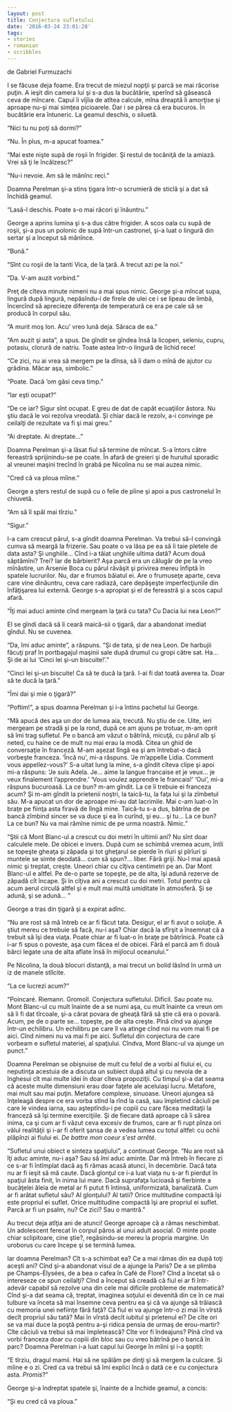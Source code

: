 ```yaml
---
layout: post
title: Conjectura sufletului
date: '2016-03-24 23:01:28'
tags:
- stories
- romanian
- scribbles
---
```


de Gabriel Furmuzachi

I se făcuse deja foame. Era trecut de miezul nopţii şi parcă se mai răcorise puţin. A ieşit din camera lui şi s-a dus la bucătărie, sperînd să găsească ceva de mîncare. Capul îi vîjîia de atîtea calcule, mîna  dreaptă îi amorţise şi aproape nu-şi mai simţea picioarele. Dar i se părea că era bucuros.
În bucătărie era întuneric. La geamul deschis, o siluetă. 

“Nici tu nu poţi să dormi?” 

“Nu. În plus, m-a apucat foamea.” 

“Mai este nişte supă de roşii în frigider. Şi restul de tocăniţă de la amiază. Vrei să ţi le încălzesc?” 

“Nu-i nevoie. Am să le mănînc reci.” 

Doamna Perelman şi-a stins ţigara într-o scrumieră de sticlă şi a dat să închidă geamul. 

“Lasă-l deschis. Poate s-o mai răcori şi înăuntru.” 

George a aprins lumina şi s-a dus către frigider. A scos oala cu supă de roşii, şi-a pus un polonic de supă într-un castronel, şi-a luat o lingură din sertar şi a început să mănînce. 

“Bună.” 

“Sînt cu roşii de la tanti Vica, de la ţară. A trecut azi pe la noi.” 

“Da. V-am auzit vorbind.” 

Preţ de cîteva minute nimeni nu a mai spus nimic. George şi-a mîncat supa, lingură după lingură, nepăsîndu-i de firele de ulei ce i se lipeau de limbă, încercînd să aprecieze diferenţa de temperatură ce era pe cale să se producă în corpul său. 

“A murit moş Ion. Acu’ vreo lună deja. Săraca de ea.” 

“Am auzit şi asta”, a spus. De gîndit se gîndea însă  la licopen, seleniu, cupru, potasiu, clorură de natriu. Toate astea într-o lingură de lichid rece!

“Ce zici, nu ai vrea să mergem pe la dînsa, să îi dam o mînă de ajutor cu grădina. Măcar aşa, simbolic.” 

“Poate. Dacă ‘om găsi ceva timp.” 

“Iar eşti ocupat?” 

“De ce iar? Sigur sînt ocupat. E greu de dat de capăt ecuaţiilor ăstora. Nu ştiu dacă le voi rezolva vreodată. Şi chiar dacă le rezolv, a-i convinge pe ceilalţi de rezultate va fi şi mai greu.” 

“Ai dreptate. Ai dreptate...” 

Doamna Perelman şi-a lăsat fiul să termine de mîncat. S-a întors către fereastră sprijinindu-se pe coate. În afară de greieri şi de huruitul sporadic al vreunei maşini trecînd în grabă pe Nicolina nu se mai auzea nimic. 

“Cred că va ploua mîine.” 

George a şters restul de supă cu o felie de pîine şi apoi a pus castronelul în chiuvetă. 

“Am să îl spăl mai tîrziu.” 

“Sigur.” 

I-a cam crescut părul, s-a gîndit doamna Perelman. Va trebui să-l convingă cumva să meargă la frizerie. Sau poate o va lăsa pe ea să îi taie pletele de data asta? Şi unghiile… Cînd i-a tăiat unghiile ultima dată? Acum două săptămîni? Trei? Iar de bărbierit? Aşa parcă era un călugăr de pe la vreo mînăstire, un Arsenie Boca cu părul răvăşit şi privirea mereu înfiptă în spatele lucrurilor. Nu, dar e frumos băiatul ei. Are o frumuseţe aparte, ceva care vine dinăuntru, ceva care radiază, care depăşeşte imperfecţiunile din înfăţişarea lui externă. 
George s-a apropiat şi el de fereastră şi a scos capul afară. 

“Îţi mai aduci aminte cînd mergeam la ţară cu tata? Cu Dacia lui nea Leon?” 

El se gîndi dacă să îi ceară maică-sii o ţigară, dar a abandonat imediat gîndul. Nu se cuvenea. 

“Da, îmi aduc aminte”, a răspuns. “Şi de tata, şi de nea Leon. De harbujii făcuţi praf în portbagajul maşinii sale după drumul cu gropi către sat. Ha… Şi de ai lui ‘Cinci lei şi-un biscuite!’.” 

“Cinci lei şi-un biscuite! Ca să te ducă la ţară. I-ai fi dat toată averea ta. Doar să te ducă la ţară.” 

“Îmi dai şi mie o ţigară?” 

“Poftim!”, a spus doamna Perelman şi i-a întins pachetul lui George. 

“Mă apucă des aşa un dor de lumea aia, trecută. Nu ştiu de ce. Uite, ieri mergeam pe stradă şi pe la rond, după ce am ajuns pe trotuar, m-am oprit să îmi trag sufletul. Pe o bancă am văzut o bătrînă, micuţă, cu părul alb şi neted, cu haine ce de mult nu mai erau la modă. Citea un ghid de conversaţie în franceză. M-am aşezat lîngă ea şi am întrebat-o dacă vorbeşte franceza. ‘Încă nu’, mi-a răspuns. 
‘Je m’appelle Lidia. Comment vous appellez-vous?’ S-a uitat lung la mine, s-a gîndit cîteva clipe şi apoi mi-a răspuns: 
‘Je suis Adela. Je… aime la langue francaise et je veux… je veux finalement l’apprendre.’
‘Vous voulez apprendre le francais!’
‘Oui’, mi-a răspuns bucuroasă. 
La ce bun? m-am gîndit. La ce îi trebuie ei franceza acum? Şi m-am gîndit la prietenii noştri, la taică-tu, la faţa lui şi la zîmbetul său. M-a apucat un dor de aproape mi-au dat lacrimile. Mai c-am luat-o în braţe pe fiinţa asta firavă de lîngă mine. Taică-tu s-a dus, bătrîna de pe bancă zîmbind sincer se va duce şi ea în curînd, şi eu… şi tu… La ce bun? La ce bun? Nu va mai rămîne nimic de pe urma noastră. Nimic.” 

“Ştii că Mont Blanc-ul a crescut cu doi metri în ultimii ani? Nu sînt doar calculele mele. De obicei e invers. După cum se schimbă vremea acum, întîi se topeşte gheaţa şi zăpada şi tot gheţarul se pierde în rîuri şi pîrîuri şi muntele se simte deodată… cum să spun?… liber. Fără griji. Nu-l mai apasă nimic şi treptat, creşte. Uneori chiar cu cîţiva centimetri pe an. Dar Mont Blanc-ul e altfel. Pe de-o parte se topeşte, pe de alta, îşi adună rezerve de zăpadă cît încape. Şi în cîţiva ani a crescut cu doi metri. Totul pentru că acum aerul circulă altfel şi e mult mai multă umiditate în atmosferă. Şi se adună, şi se adună… ” 

George a tras din ţigară şi a expirat adînc. 

“Nu are rost să mă întreb ce ar fi făcut tata. Desigur, el ar fi avut o soluţie. A ştiut mereu ce trebuie să facă, nu-i aşa? Chiar dacă la sfîrşit a însemnat că a trebuit să îşi dea viaţa. Poate chiar ar fi luat-o în braţe pe bătrînică. Poate că i-ar fi spus o poveste, aşa cum făcea el de obicei. Fără el parcă am fi două bărci legate una de alta aflate însă în mijlocul oceanului.” 

Pe Nicolina, la două blocuri distanţă, a mai trecut un bolid lăsînd în urmă un iz de manele stîlcite. 

“La ce lucrezi acum?” 

“Poincaré. Riemann. Gromoll. Conjectura sufletului. Dificil. Sau poate nu. Mont Blanc-ul cu mult înainte de a se numi aşa, cu mult înainte ca vreun om să îi fi dat tîrcoale, şi-a cărat povara de gheaţă fără să ştie că era o povară. Acum, pe de o parte se... topeşte, pe de alta creşte. Pînă cînd va ajunge într-un echilibru. Un echilibru pe care îl va atinge cînd noi nu vom mai fi pe aici. Cînd nimeni nu va mai fi pe aici. Sufletul din conjectura de care vorbeam e sufletul materiei, al spaţiului. Cîndva, Mont Blanc-ul va ajunge un punct.” 

Doamna Perelman se obişnuise de mult cu felul de a vorbi al fiului ei, cu neputinţa acestuia de a discuta un subiect după altul şi cu nevoia de a înghesui cît mai multe idei în doar cîteva propoziţii. Cu timpul şi-a dat seama că aceste multe dimensiuni erau doar faţete ale aceluiaşi lucru. Metafore, mai mult sau mai puţin. Metafore complexe, sinuoase. Uneori ajungea să înţeleagă despre ce era vorba stînd la rînd la casă, sau împletind căciuli pe care le vindea iarna, sau aşteptîndu-i pe copiii cu care făcea meditaţii la franceză să îşi termine exerciţiile. Şi de fiecare dată aproape că îi sărea inima, ca şi cum ar fi văzut ceva excesiv de frumos, care ar fi rupt pînza ori vălul realităţii şi i-ar fi oferit şansa de a vedea lumea cu totul altfel: cu ochii plăpînzi ai fiului ei. *De battre mon coeur s'est arrêté*. 

“Sufletul unui obiect e sinteza spaţiului”, a continuat George. “Nu are rost să îţi aduc aminte, nu-i aşa? Sau să *îmi* aduc aminte. Dar mă întreb în fiecare zi ce s-ar fi întîmplat dacă aş fi rămas acasă atunci, în decembrie. Dacă tata nu ar fi ieşit să mă caute. Dacă glonţul ce i-a luat viaţa nu s-ar fi pierdut în spaţiul ăsta finit, în inima lui mare. Dacă suprafaţa lucioasă şi fierbinte a bucăţelei ăleia de metal ar fi putut fi întinsă, uniformizată, banalizată. Cum ar fi arătat sufletul său? Al glonţului? Al tatii? Orice multitudine compactă îşi este propriul ei suflet. Orice multitudine compactă îşi are propriul ei suflet. Parcă ar fi un psalm, nu? Ce zici? Sau o mantră.” 

Au trecut deja atîţia ani de atunci! George aproape că a rămas neschimbat. Un adolescent ferecat în corpul păros al unui adult asocial. O minte poate chiar sclipitoare, cine ştie?, regăsindu-se mereu la propria margine. Un uroborus cu care începe şi se termină lumea. 

Iar doamna Perelman? Cît s-a schimbat ea? Ce a mai rămas din ea după toţi aceşti ani? Cînd şi-a abandonat visul de a ajunge la Paris? De a se plimba pe Champs-Élysées, de a bea o cafea în Café de Flore? Cînd a încetat să o intereseze ce spun ceilalţi? Cînd a început să creadă că fiul ei ar fi într-adevăr capabil să rezolve una din cele mai dificile probleme de matematică? Cînd şi-a dat seama că, treptat, imaginea soţului ei devenită din ce în ce mai tulbure va înceta să mai însemne ceva pentru ea şi că va ajunge să trăiască cu memoria unei nefiinţe fără faţă? Că fiul ei va ajunge într-o zi mai în vîrstă decît propriul său tată? Mai în vîrstă decît iubitul şi prietenul ei? De cîte ori se va mai duce la poştă pentru a-şi ridica pensia de urmaş de erou-martir? Cîte căciuli va trebui să mai împletească? Cîte vor fi îndeajuns? Pînă cînd va vorbi franceza doar cu copiii din bloc sau cu vreo bătrînă pe o bancă în parc? 
Doamna Perelman i-a luat capul lui George în mîini şi i-a şoptit: 

“E tîrziu, dragul mamii. Hai să ne spălăm pe dinţi şi să mergem la culcare. Şi mîine e o zi. Cred ca va trebui să îmi explici încă o dată ce e cu conjectura asta. *Promis*?” 

George şi-a îndreptat spatele şi, înainte de a închide geamul, a concis:  

“Şi eu cred că va ploua.” 
 
 
 
 
 
 
 
